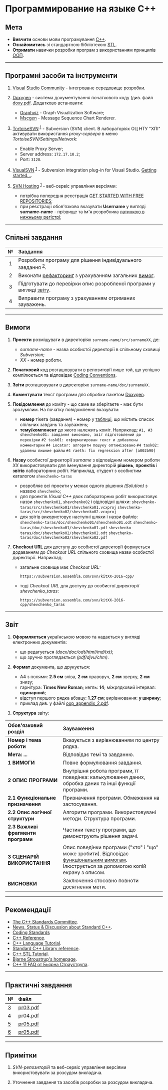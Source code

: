 # Программирование на языке C++

## Мета

- **Вивчити** основи мови програмування [C++](https://ru.wikipedia.org/wiki/C%2B%2B).
- **Ознайомитись** зі стандартною бібліотекою [STL](https://ru.wikipedia.org/wiki/%D0%A1%D1%82%D0%B0%D0%BD%D0%B4%D0%B0%D1%80%D1%82%D0%BD%D0%B0%D1%8F_%D0%B1%D0%B8%D0%B1%D0%BB%D0%B8%D0%BE%D1%82%D0%B5%D0%BA%D0%B0_%D1%88%D0%B0%D0%B1%D0%BB%D0%BE%D0%BD%D0%BE%D0%B2).
- **Отримати** навички розробки програм з використанням принципів [ООП](https://ru.wikipedia.org/wiki/%D0%9E%D0%B1%D1%8A%D0%B5%D0%BA%D1%82%D0%BD%D0%BE-%D0%BE%D1%80%D0%B8%D0%B5%D0%BD%D1%82%D0%B8%D1%80%D0%BE%D0%B2%D0%B0%D0%BD%D0%BD%D0%BE%D0%B5_%D0%BF%D1%80%D0%BE%D0%B3%D1%80%D0%B0%D0%BC%D0%BC%D0%B8%D1%80%D0%BE%D0%B2%D0%B0%D0%BD%D0%B8%D0%B5).

---

<span id="soft"></span>
## Програмні засоби та інструменти

1. [Visual Studio Community](https://www.visualstudio.com/free-developer-offers/) - інтегроване середовище розробки.

2. [Doxygen](http://www.stack.nl/~dimitri/doxygen/download.html#srcbin) <span id="doxy"></span> - система документування початкового коду (див. файл [doxy.pdf](). Додатково встановити:
	- [Graphviz](http://www.graphviz.org/Download.php) - Graph Visualization Software;
	- [Mscgen](http://www.mcternan.me.uk/mscgen/) - Message Sequence Chart Renderer.

3. [TortoiseSVN](http://tortoisesvn.net/downloads.html) <sup><abbr title="Використовувати за розсудом викладача">[1](#note_svn)</abbr></sup> - Subversion (SVN) client. В лабораторіях ОЦ НТУ "ХПІ" активувати використання *proxy-сервера* в меню *TortoiseSVN/Settings/Network*:
	- Enable Proxy Server;
	- Server address: `172.17.10.2`;
	- Port: `3128`.

4. [VisualSVN](https://www.visualsvn.com/visualsvn/download/) <sup><abbr title="Використовувати за розсудом викладача">[1](#note_svn)</abbr></sup> - Subversion integration plug-in for Visual Studio. [Getting started...](https://www.visualsvn.com/visualsvn/getting-started/).

5. [SVN Hosting](https://github.com) <sup><abbr title="Використовувати за розсудом викладача">[1](#note_svn)</abbr></sup> - веб-сервіс управління версіями:
	- потрібна попередня реєстрація [GET STARTED WITH FREE REPOSITORIES](https://www.assembla.com/repositories);
	- при реєстрації обов'язково вказувати **Username** у вигляді **surname-name** - прізвище та ім'я розробника [латинкою в нижньому регістрі](http://translit.kh.ua/?lat&passport);

---

<span id="lab_todo"></span>
## Спільні завдання

|  №  | Завдання |
|:---:|:---------|
|  1  | Розробити програму для рішення індивідуального завдання <sup><abbr title="Уточнення завдання за розсудом викладача">[2](#note_summary)</abbr></sup>. |
|  2  | Виконати [рефакторинґ](https://refactoring.guru/) з урахуванням загальних [вимог](#lab_requirements). |
|  3  | Підготувати до перевірки опис розробленої програми у вигляді [звіту](#lab_report). |
|  4  | Виправити програму з урахуванням отриманих зауважень. |

---

<span id="lab_requirements"></span>
## Вимоги

1. **Проекти** розміщувати в директоріях `surname-name/src/surnameXX`, де:
	- *surname-name* - назва особистої директорії в спільному сховищі *Subversion*;
	- *XX* - номер роботи.

2. **Початковий** код розташовувати в репозиторії лише той, що успішно компілюється та відповідає [Coding Conventions]().

3. **Звіти** розташовувати в директоріях `surname-name/doc/surnameXX`.

4. **Коментувати** текст програми для обробки пакетом [Doxygen](#doxy).

5. **Повідомлення** до коміту - що саме ви зберігаєте - має бути зрозумілим. На початку повідомлення вказувати:
	- **номер** тікета (завдання) - номер у [таблиці](#lab_todo), що містить список спільних завдань та зауважень;
	- **тему/компонент** до якого належить коміт. Наприклад:
		`#1, #3 shevchenko01: завдання виконано, звіт підготовлений до перевірки`
		`#2 task01: отформатирован текст и добавлены комментарии`
		`#4 Locator: алгоритм пошуку оптимізовано`
		`#4 task02: удалены лишние файлы`
		`#4 raeth: fix regression after [a002b90]`

6. **Назву** особистої директорії *surname* з відповідним номером роботи *XX* використовувати для іменування директорій **рішень**, **проектів** і **звітів** лабораторних робіт. Наприклад, студент з особистим каталогом `shevchenko-taras`
	- розробляє всі проекти у межах одного рішення *(Solution)* з назвою `shevchenko`;
	- для проектів *Visual C++* двох лабораторних робіт використовує назви `shevchenko01`, `shevchenko02` і відповідні шляхи:
		`shevchenko-taras/src/shevchenko01/shevchenko01.vcxproj`
		`shevchenko-taras/src/shevchenko02/shevchenko02.vcxproj`
	- для звітів використовує наступні шляхи і назви файлів:
		`shevchenko-taras/doc/shevchenko01/shevchenko01.odt`
		`shevchenko-taras/doc/shevchenko01/shevchenko01.pdf`
		`shevchenko-taras/doc/shevchenko02/shevchenko02.odt`
		`shevchenko-taras/doc/shevchenko02/shevchenko02.pdf`

7. **Checkout URL** для доступу до особистої директорії формується додаванням до *Checkout URL* спільного сховища назви особистої директорії. Наприклад:
	- загальне сховище має *Checkout URL:*

		`https://subversion.assembla.com/svn/kitXX-2016-cpp/`

	- тоді *Checkout URL* для доступу до особистої директорії *shevchenko_taras*:

		`https://subversion.assembla.com/svn/kitXX-2016-cpp/shevchenko_taras`

---

<span id="lab_report"></span>
## Звіт

1. **Оформляється** українською мовою та надається у вигляді електронних документів:
	- що редагується *(docx/doc/odt/html/md/txt)*;
	- що зручно проглядається *(pdf/djvu/chm)*.

2. **Формат** документа, що друкується:
	- A4 з полями: **2.5 см** зліва, **2 см** праворуч, **2 см** зверху, **2 см** знизу;
	- гарнітура: **Times New Roman**; кегль: **14**; міжрядковий інтервал: **одинарний**;
	- відступ першого рядка абзацу: **1.27 см**; вирівнювання: **у ширину**;
	- приклад див. у файлі [oop_appendix_2.pdf]().

3. **Структура** звіту:

| Обов'язковий розділ | Зауваження |
|:--------------------|:-----------|
| **Номер і тема роботи** | Вказується з вирівнюванням по центру рядка. |
| **Мета: ...** | Відповідає темі та завданню. |
| **1 ВИМОГИ** | Повне формулювання завдання. |
| **2 ОПИС ПРОГРАМИ** |  Внутрішня робота програми, її поведінка: калькулювання даних, обробка даних та інші функції програми. |
| **2.1 Функціональне призначення** | Призначення програми. Обмеження на застосування. |
| **2.2 Опис логічної структури** | Алгоритм програми. Використовувані методи. Структура програми. |
| **2.3 Важливі фрагменти програми** | Частини тексту програми, що демонструють рішення задачі. |
| **3 СЦЕНАРІЙ ВИКОРИСТАННЯ** | Опис поведінки програми ("хто" і "що" може зробити). Відповідає [функціональним вимогам](https://uk.wikipedia.org/wiki/%D0%A4%D1%83%D0%BD%D0%BA%D1%86%D1%96%D0%BE%D0%BD%D0%B0%D0%BB%D1%8C%D0%BD%D1%96_%D0%B2%D0%B8%D0%BC%D0%BE%D0%B3%D0%B8). Ілюструється за допомогою копій екрану з описом. |
| **ВИСНОВКИ** | Заключення стосовно повноти досягнення мети. |

---

<span id="references"></span>
## Рекомендації

- [The C++ Standards Committee](http://www.open-std.org/JTC1/SC22/WG21/).
- [News, Status & Discussion about Standard C++](https://isocpp.org/).
- [Coding Standards](https://isocpp.org/wiki/faq/coding-standards)
- [C++ Reference](http://en.cppreference.com/).
- [C++ Language Tutorial](http://www.cplusplus.com/doc/tutorial/).
- [Standard C++ Library reference](http://www.cplusplus.com/reference/).
- [C++ STL Tutorial](http://www.tutorialspoint.com/cplusplus/cpp_stl_tutorial.htm).
- [Bjarne Stroustrup's homepage](http://www.stroustrup.com/).
- [C++ 11 FAQ от Бьярна Страуструпа](http://sergeyteplyakov.blogspot.com/2012/05/c-11-faq.html).

---

## Практичні завдання

| № | Файл |
|:--|:-----|
| [3](https://www.assembla.com/spaces/kit25a-2016-cpp/subversion/source/HEAD/!nfo/doc/pr03.md) | [pr03.pdf](https://www.assembla.com/spaces/kit25a-2016-cpp/subversion/source/HEAD/!nfo/doc/pr03.pdf?_format=raw) |
| [4](https://www.assembla.com/spaces/kit25a-2016-cpp/subversion/source/HEAD/!nfo/doc/pr04.md) | [pr04.pdf](https://www.assembla.com/spaces/kit25a-2016-cpp/subversion/source/HEAD/!nfo/doc/pr04.pdf?_format=raw) |
| [5](https://www.assembla.com/spaces/kit25a-2016-cpp/subversion/source/HEAD/!nfo/doc/pr05.md) | [pr05.pdf](https://www.assembla.com/spaces/kit25a-2016-cpp/subversion/source/HEAD/!nfo/doc/pr05.pdf?_format=raw) |
| [6](https://www.assembla.com/spaces/kit25a-2016-cpp/subversion/source/HEAD/!nfo/doc/pr06.md) | [pr05.pdf](https://www.assembla.com/spaces/kit25a-2016-cpp/subversion/source/HEAD/!nfo/doc/pr06.pdf?_format=raw) |

---

<span id="notes"></span>
## Примітки

1. <span id="note_svn"></span>*SVN-репозиторій* та веб-сервіс управління версіями використовувати за розсудом викладача.

2. <span id="note_summary"></span>Уточнення завдання та засобів розробки за розсудом викладача.
